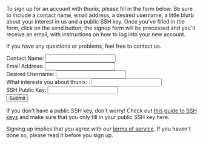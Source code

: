 To sign up for an account with thunix, please fill in the form below. Be sure to include a contact name, email address, a desired username, a little blurb about your interest in us and a public SSH key. Once you've filled in the form, click on the send button; the signup form will be processed and you'll receive an email, with instructions on how to log into your new account.

If you have any questions or problems, feel free to contact us.

<form action='/includes/email.php'>

Contact Name: <input type='text' name='contact_name'><br>
Email Address: <input type='text' name='email_address'><br>
Desired Username: <input type='text' name='username'><br>
What interests you about thunix: : <input type='textarea' name='interest'><br>
SSH Public Key: <input type='textarea' name='pubkey'><br>
<input type='submit'>
</form>

If you don't have a public SSH key, don't worry! Check out [this guide to SSH keys](https://tilde.team/wiki/?page=ssh) and make sure that you only fill in your public SSH key here.

Signing up implies that you agree with our [terms of service](/tos). If you haven't done so, please read it before you sign up.
